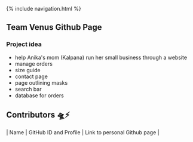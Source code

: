 {% include navigation.html %}
## Team Venus Github Page 

### Project idea
- help Anika's mom (Kalpana) run her small business through a website
- manage orders
- size guide
- contact page
- page outlining masks
- search bar
- database for orders

## Contributors 🛸⚡️
| Name | GitHub ID and Profile | Link to personal Github page |

